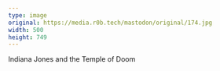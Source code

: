 ```yaml
---
type: image
original: https://media.r0b.tech/mastodon/original/174.jpg
width: 500
height: 749
---
```


Indiana Jones and the Temple of Doom
